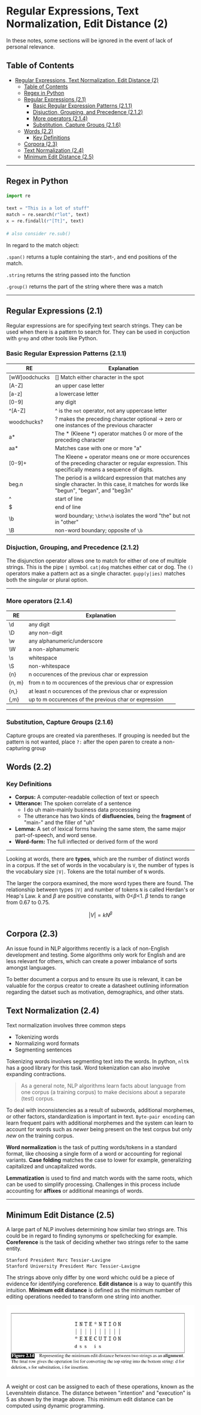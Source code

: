 # Regular Expressions, Text Normalization, Edit Distance (2)
In these notes, some sections will be ignored in the event of lack of personal relevance. 
## Table of Contents
- [Regular Expressions, Text Normalization, Edit Distance (2)](#regular-expressions-text-normalization-edit-distance-2)
  - [Table of Contents](#table-of-contents)
  - [Regex in Python](#regex-in-python)
  - [Regular Expressions (2.1)](#regular-expressions-21)
    - [Basic Regular Expression Patterns (2.1.1)](#basic-regular-expression-patterns-211)
    - [Disjuction, Grouping, and Precedence (2.1.2)](#disjuction-grouping-and-precedence-212)
    - [More operators (2.1.4)](#more-operators-214)
    - [Substitution, Capture Groups (2.1.6)](#substitution-capture-groups-216)
  - [Words (2.2)](#words-22)
    - [Key Definitions](#key-definitions)
  - [Corpora (2.3)](#corpora-23)
  - [Text Normalization (2.4)](#text-normalization-24)
  - [Minimum Edit Distance (2.5)](#minimum-edit-distance-25)

---
## Regex in Python

```python
import re

text = "This is a lot of stuff"
match = re.search(r"lot", text)
x = re.findall(r"[Tt]", text)

# also consider re.sub()

```
In regard to the match object:

`.span()` returns a tuple containing the start-, and end positions of the match.

`.string` returns the string passed into the function

`.group()` returns the part of the string where there was a match

---
## Regular Expressions (2.1)

Regular expressions are for specifying text search strings. They can be used when there is a pattern to search for. They can be used in conjuction with `grep` and other tools like Python. 


### Basic Regular Expression Patterns (2.1.1)
| RE | Explanation |
| --- | --- | 
|[wW]oodchucks | [] Match either character in the spot |
|[A-Z] | an upper case letter | 
|[a-z] | a lowercase letter |
|[0-9] | any digit |
|^[A-Z] | ^ is the `not` operator, not any uppercase letter |
|woodchucks? | ? makes the preceding character optional -> zero or one instances of the previous character | 
| a* | The * (Kleene *) operator matches 0 or more of the preceding character |
| aa* | Matches case with one or more "a" |
| [0-9]+ | The Kleene + operator means one or more occurences of the preceding character or regular expression. This specifically means a sequence of digits.
|beg.n|The period is a wildcard expression that matches any single character. In this case, it matches for words like "begun", "began", and "beg3n" |
| ^ | start of line |
| \$ | end of line |
| \b | word boundary; `\bthe\b` isolates the word "the" but not in "other" |
| \B | non-word boundary; opposite of `\b` |


### Disjuction, Grouping, and Precedence (2.1.2)
The disjunction operator allows one to match for either of one of multiple strings. This is the pipe `|` symbol.  `cat|dog` matches either cat or dog. The `()` operators make a pattern act as a single character. `gupp(y|ies)` matches both the singular or plural option.

---
### More operators (2.1.4)

| RE | Explanation |
| --- | --- | 
| \d | any digit |
| \D | any non-digit |
| \w | any alphanumeric/underscore |
| \W | a non-alphanumeric |
| \s | whitespace |
| \S | non-whitespace | 
| {n} | n occurences of the previous char or expression | 
| {n, m} | from n to m occurences of the previous char or expression | 
| {n,} | at least n occurences of the previous char or expression | 
| {,m} | up to m occurences of the previous char or expression | 

---
### Substitution, Capture Groups (2.1.6)
Capture groups are created via parentheses. If grouping is needed but the pattern is not wanted, place `?:` after the open paren to create a non-capturing group

## Words (2.2)

### Key Definitions

- **Corpus:** A computer-readable collection of text or speech
- **Utterance:** The spoken correlate of a sentence
  - I do uh main-mainly business data processsing
  - The utterance has two kinds of **disfluencies**, being the **fragment** of "main-" and the filler of "uh"
- **Lemma:** A set of lexical forms having the same stem, the same major part-of-speech, and word sense. 
- **Word-form:** The full inflected or derived form of the word

--- 
Looking at words, there are **types**, which are the number of distinct words in a corpus. If the set of words in the vocabulary is `V`, the number of types is the vocabulary size `|V|`. Tokens are the total number of `N` words.

The larger the corpora examined, the more word types there are found. The relationship between types `|V|` and number of tokens `N` is called Herdan's or Heap's Law. *k* and *$\beta$* are positive constants, with 0<*$\beta$*<1. $\beta$ tends to range from 0.67 to 0.75. 

$$
|V| = kN^\beta
$$

## Corpora (2.3)

An issue found in NLP algorithms recently is a lack of non-English development and testing. Some algorithms only work for English and are less relevant for others, which can create a power imbalance of sorts amongst languages. 

To better document a corpus and to ensure its use is relevant, it can be valuable for the corpus creator to create a datasheet outlining information regarding the datset such as motivation, demographics, and other stats. 

## Text Normalization (2.4)

Text normalization involves three common steps
- Tokenizing words
- Normalizing word formats
- Segmenting sentences


Tokenizing words involves segmenting text into the words. In python, `nltk` has a good library for this task. Word tokenization can also involve expanding contractions.

> As a general note, NLP algorithms learn facts about language from one corpus (a training corpus) to make decisions about a separate (test) corpus. 

To deal with inconsistencies as a result of subwords, additional morphemes, or other factors, standardization is important in text. `Byte-pair encoding` can learn frequent pairs with additional morphemes and the system can learn to account for words such as *newer* being present on the test corpus but only *new* on the training corpus. 

**Word normalization** is the task of putting words/tokens in a standard format, like choosing a single form of a word or accounting for regional variants. **Case folding** matches the case to lower for example, generalizing capitalized and uncapitalized words. 

**Lemmatization** is used to find and match words with the same roots, which can be used to simplify processing. Challenges in this process include accounting for **affixes** or additional meanings of words. 

---

## Minimum Edit Distance (2.5)

A large part of NLP involves determining how similar two strings are. This could be in regard to finding synonyms or spellchecking for example.  **Coreference** is the task of deciding whether two strings refer to the same entity. 

```
Stanford President Marc Tessier-Lavigne
Stanford University President Marc Tessier-Lavigne
```

The strings above only differ by one word whichc ould be a piece of evidence for identifying coreference. **Edit distance** is a way to quantify this intuition. **Minimum edit distance** is defined as the minimum number of editing operations needed to transform one string into another. 

![Alignment between two words](../Images/alignmentnote.png)

A weight or cost can be assigned to each of these operations, known as the Levenshtein distance. The distance between "intention" and "execution" is 5 as shown by the image above. This minimum edit distance can be computed using dynamic programming.
